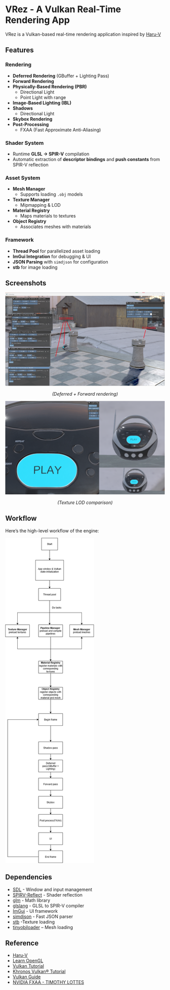 # VRez - A Vulkan Real-Time Rendering App
VRez is a Vulkan-based real-time rendering application inspired by [Haru-V](https://github.com/andyroiiid/Haru-V?tab=readme-ov-file)
##  Features
### Rendering
- **Deferred Rendering** (GBuffer + Lighting Pass)
- **Forward Rendering** 
- **Physically-Based Rendering (PBR)**
    - Directional Light
    - Point Light with range
- **Image-Based Lighting (IBL)**
- **Shadows**
    - Directional Light
- **Skybox Rendering**
- **Post-Processing**
    - FXAA (Fast Approximate Anti-Aliasing)

### Shader System
- Runtime **GLSL → SPIR-V** compilation
- Automatic extraction of **descriptor bindings** and **push constants** from SPIR-V reflection

### Asset System
- **Mesh Manager**
    - Supports loading `.obj` models
- **Texture Manager**
    - Mipmapping & LOD 
- **Material Registry**
    - Maps materials to textures
- **Object Registry**
    - Associates meshes with materials

### Framework
- **Thread Pool** for parallelized asset loading
- **ImGui Integration** for debugging & UI
- **JSON Parsing** with `simdjson` for configuration
- **stb** for image loading
## Screenshots
![image01](./Doc/01.png)
*<Center>(Deferred + Forward rendering)</Center>*

![image02](./Doc/02.png)
*<Center>(Texture LOD comparison)</Center>*
## Workflow
Here’s the high-level workflow of the engine:

![image03](./Doc/03.png)
## Dependencies
+ [SDL](https://github.com/libsdl-org/SDL) - Window and input management
+ [SPIRV-Reflect](https://github.com/KhronosGroup/SPIRV-Reflect) - Shader reflection
+ [glm](https://github.com/g-truc/glm) - Math library
+ [glslang](https://github.com/KhronosGroup/glslang) - GLSL to SPIR-V compiler
+ [ImGui](https://github.com/ocornut/imgui) - UI framework
+ [simdjson](https://github.com/simdjson/simdjson/tree/master) - Fast JSON parser
+ [stb](https://github.com/nothings/stb) -Texture loading
+ [tinyobjloader](https://github.com/tinyobjloader/tinyobjloader) – Mesh loading
## Reference
+ [Haru-V](https://github.com/andyroiiid/Haru-V?tab=readme-ov-file)
+ [Learn OpenGL](https://learnopengl.com/)
+ [Vulkan Tutorial](https://vulkan-tutorial.com/)
+ [Khronos Vulkan® Tutorial](https://docs.vulkan.org/tutorial/latest/00_Introduction.html)
+ [Vulkan Guide](https://vkguide.dev/)
+ [NVIDIA FXAA - TIMOTHY LOTTES](https://developer.download.nvidia.com/assets/gamedev/files/sdk/11/FXAA_WhitePaper.pdf)
